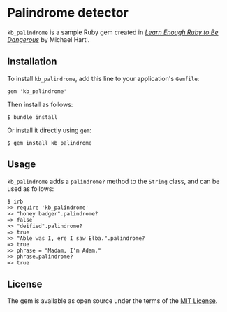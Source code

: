 # Palindrome detector

`kb_palindrome` is a sample Ruby gem created in [*Learn Enough Ruby to Be Dangerous*](https://www.learnenough.com/ruby-tutorial) by Michael Hartl.

## Installation

To install `kb_palindrome`, add this line to your application's `Gemfile`:

```
gem 'kb_palindrome'
```

Then install as follows:

```
$ bundle install
```

Or install it directly using `gem`:

```
$ gem install kb_palindrome
```

## Usage

`kb_palindrome` adds a `palindrome?` method to the `String` class, and can be used as follows:

```
$ irb
>> require 'kb_palindrome'
>> "honey badger".palindrome?
=> false
>> "deified".palindrome?
=> true
>> "Able was I, ere I saw Elba.".palindrome?
=> true
>> phrase = "Madam, I'm Adam."
>> phrase.palindrome?
=> true
```

## License

The gem is available as open source under the terms of the [MIT License](https://opensource.org/licenses/MIT).
